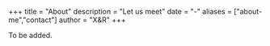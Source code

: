 +++
title = "About"
description = "Let us meet"
date = "-"
aliases = ["about-me","contact"]
author = "X&R"
+++

To be added.
